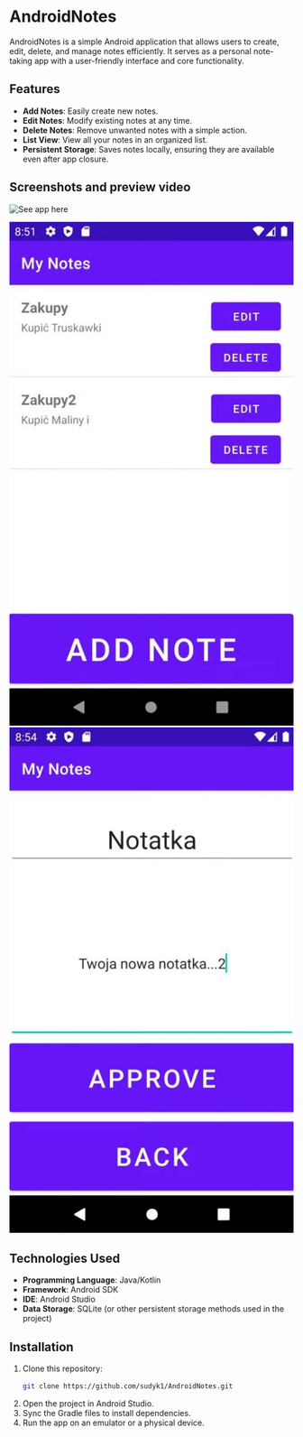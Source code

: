 # AndroidNotes

AndroidNotes is a simple Android application that allows users to create, edit, delete, and manage notes efficiently. It serves as a personal note-taking app with a user-friendly interface and core functionality.

## Features

- **Add Notes**: Easily create new notes.
- **Edit Notes**: Modify existing notes at any time.
- **Delete Notes**: Remove unwanted notes with a simple action.
- **List View**: View all your notes in an organized list.
- **Persistent Storage**: Saves notes locally, ensuring they are available even after app closure.

## Screenshots and preview video

![See app here](https://www.youtube.com/shorts/EUezusXJmq4)

![List main view](listview.JPG) ![Add note view](addnote.JPG)

## Technologies Used

- **Programming Language**: Java/Kotlin
- **Framework**: Android SDK
- **IDE**: Android Studio
- **Data Storage**: SQLite (or other persistent storage methods used in the project)

## Installation

1. Clone this repository:
   ```bash
   git clone https://github.com/sudyk1/AndroidNotes.git
2. Open the project in Android Studio.
3. Sync the Gradle files to install dependencies.
4. Run the app on an emulator or a physical device.

